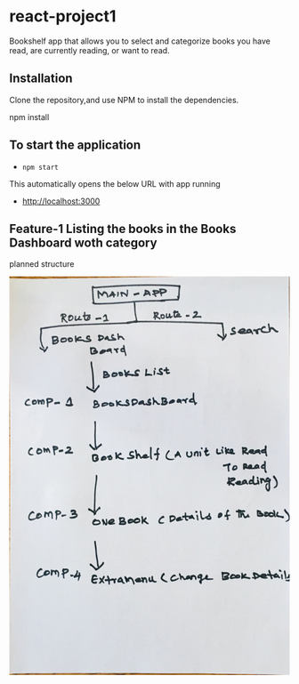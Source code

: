 # react-project1
 Bookshelf app that allows you to select and categorize books you have read, are currently reading, or want to read.


## Installation

Clone the repository,and use NPM to install the dependencies.

npm install

## To start the application

- `npm start`

This automatically opens the below URL with app running

- [http://localhost:3000](http://localhost:3000)

## Feature-1 Listing the books in the Books Dashboard woth category

planned structure 

![Books Dashboard](./images/DashBoardPlan.jpg)
